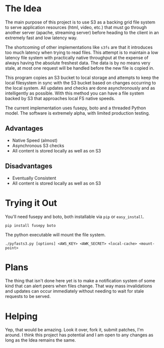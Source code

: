 The Idea
=========
The main purpose of this project is to use S3 as a backing grid file system to serve application resources (html, video, etc.) that must go through another server (apache, streaming server) before heading to the client in an extremely fast and low latency way.

The shortcoming of other implementations like `s3fs` are that it introduces too much latency when trying to read files. This attempt is to maintain a low latency file system with practically native throughput at the expense of always having the absolute freshest data. The data is by no means very stale, at most one request will be handled before the new file is copied in.

This program copies an S3 bucket to local storage and attempts to keep the local filesystem in sync with the S3 bucket based on changes occurring to the local system. All updates and checks are done asynchronously and as intelligently as possible. With this method you can have a file system backed by S3 that approaches local FS native speeds.

The current implementation uses fusepy, boto and a threaded Python model. The software is extremely alpha, with limited production testing.

Advantages
----------
* Native Speed (almost)
* Asynchronous S3 checks
* All content is stored locally as well as on S3

Disadvantages
----------
* Eventually Consistent
* All content is stored locally as well as on S3

Trying it Out
=========
You'll need fusepy and boto, both installable via `pip` or `easy_install`.

    pip install fusepy boto

The python executable will mount the file system.

    ./pyfasts3.py [options] <AWS_KEY> <AWK_SECRET> <local-cache> <mount-point>


Plans
=========
The thing that isn't done here yet is to make a notification system of some kind that can alert peers when files change. That way mass invalidations and updates can occur immediately without needing to wait for stale requests to be served.


Helping
=========
Yep, that would be amazing. Look it over, fork it, submit patches, I'm around. I think this project has potential and I am open to any changes as long as the Idea remains the same.
